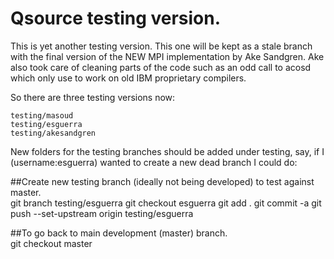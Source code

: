 Qsource testing version.
=======================

This is yet another testing version.
This one will be kept as a stale branch with the final version
of the NEW MPI implementation by Ake Sandgren. Ake also took care
of cleaning parts of the code such as an odd call to acosd which only
use to work on old IBM proprietary compilers.

So there are three testing versions now:

    testing/masoud
    testing/esguerra
    testing/akesandgren

New folders for the testing branches should be added under testing,
say, if I (username:esguerra) wanted to create a new dead branch I could do:

##Create new testing branch (ideally not being developed) to test against master.  
    git branch testing/esguerra
    git checkout esguerra
    git add .
    git commit -a
    git push --set-upstream origin testing/esguerra

##To go back to main development (master) branch.  
    git checkout master

